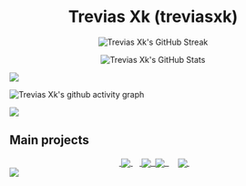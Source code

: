<h1 align="center">Trevias Xk (treviasxk)</h1>

<div align="center">
   
![Trevias Xk's GitHub Streak](https://streak-stats.demolab.com/?user=treviasxk&theme=transparent&hide_border=true&border_radius=0)

![Trevias Xk's GitHub Stats](https://github-readme-stats.vercel.app/api?username=treviasxk&theme=transparent&show_icons=true&bg_color=00000000&card_width=450&hide_border=true&rank_icon=percentile&hide_title=true)
</div>
   
<img src="https://user-images.githubusercontent.com/73097560/115834477-dbab4500-a447-11eb-908a-139a6edaec5c.gif">

![Trevias Xk's github activity graph](https://github-readme-activity-graph.vercel.app/graph?username=treviasxk&theme=react-dark)

</div>

<img src="https://user-images.githubusercontent.com/73097560/115834477-dbab4500-a447-11eb-908a-139a6edaec5c.gif">

<h2>Main projects</h2>
<div align="center">
    &nbsp;<a href="https://github.com/treviasxk/Nethostfire">
     <img align="center" src="https://github-readme-stats.vercel.app/api/pin/?username=treviasxk&repo=Nethostfire&theme=transparent&hide_border=true"/>
   </a>&nbsp;
    &nbsp;<a href="https://github.com/treviasxk/DevTools">
     <img align="center" src="https://github-readme-stats.vercel.app/api/pin/?username=treviasxk&repo=DevTools&theme=transparent&hide_border=true"/>&nbsp;
   </a>
        
   <a href="https://github.com/treviasxk/UnityNanite">
        <img align="center" src="https://github-readme-stats.vercel.app/api/pin/?username=treviasxk&repo=UnityNanite&theme=transparent&hide_border=true"/>&nbsp;
      </a>
&nbsp;
    &nbsp;
   <a href="https://github.com/treviasxk/UbuntuTermuxRoot">
        <img align="center" src="https://github-readme-stats.vercel.app/api/pin/?username=treviasxk&repo=UbuntuTermuxRoot&theme=transparent&hide_border=true"/>&nbsp;
      </a>
</div>

<img src="https://user-images.githubusercontent.com/73097560/115834477-dbab4500-a447-11eb-908a-139a6edaec5c.gif">
